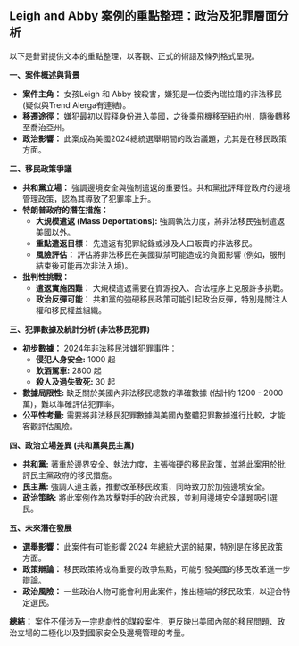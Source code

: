 ## Leigh and Abby 案例的重點整理：政治及犯罪層面分析

以下是針對提供文本的重點整理，以客觀、正式的術語及條列格式呈現。

**一、案件概述與背景**

*   **案件主角：** 女孩Leigh 和 Abby 被殺害，嫌犯是一位委內瑞拉籍的非法移民 (疑似與Trend Alerga有連結)。
*   **移遷途徑：** 嫌犯最初以假释身份进入美國，之後乘飛機移至紐約州，隨後轉移至喬治亞州。
*   **政治影響：** 此案成為美國2024總統選舉期間的政治議題，尤其是在移民政策方面。

**二、移民政策爭議**

*   **共和黨立場：** 強調邊境安全與強制遣返的重要性。共和黨批評拜登政府的邊境管理政策，認為其導致了犯罪率上升。
*   **特朗普政府的潛在措施：**
    *   **大規模遣返 (Mass Deportations):**  強調執法力度，將非法移民強制遣返美國以外。
    *   **重點遣返目標：** 先遣返有犯罪紀錄或涉及人口販賣的非法移民。
    *   **風險評估：**  評估將非法移民在美國獄禁可能造成的負面影響 (例如，服刑結束後可能再次非法入境)。
*   **批判性挑戰：**
    *   **遣返實施困難：**  大規模遣返需要在資源投入、合法程序上克服許多挑戰。
    *   **政治反彈可能：** 共和黨的強硬移民政策可能引起政治反彈，特別是關注人權和移民權益組織。

**三、犯罪數據及統計分析 (非法移民犯罪)**

*   **初步數據：** 2024年非法移民涉嫌犯罪事件：
    *   **侵犯人身安全:** 1000 起
    *   **飲酒駕車:** 2800 起
    *   **殺人及過失致死:** 30 起
*   **數據局限性:** 缺乏關於美國內非法移民總數的準確數據 (估計約 1200 - 2000萬)，難以準確評估犯罪率。
*   **公平性考量:** 需要將非法移民犯罪數據與美國內整體犯罪數據進行比較，才能客觀評估風險。

**四、政治立場差異 (共和黨與民主黨)**

*   **共和黨:** 著重於邊界安全、執法力度，主張強硬的移民政策，並將此案用於批評民主黨政府的移民措施。
*   **民主黨:** 強調人道主義，推動改革移民政策，同時致力於加強邊境安全。
*  **政治策略:** 將此案例作為攻擊對手的政治武器，並利用邊境安全議題吸引選民。

**五、未來潛在發展**

*   **選舉影響：** 此案件有可能影響 2024 年總統大選的結果，特別是在移民政策方面。
*   **政策辯論：** 移民政策將成為重要的政爭焦點，可能引發美國的移民改革進一步辯論。
*   **政治風險：** 一些政治人物可能會利用此案件，推出極端的移民政策，以迎合特定選民。

**總結：** 案件不僅涉及一宗悲劇性的謀殺案件，更反映出美國內部的移民問題、政治立場的二極化以及對國家安全及邊境管理的考量。